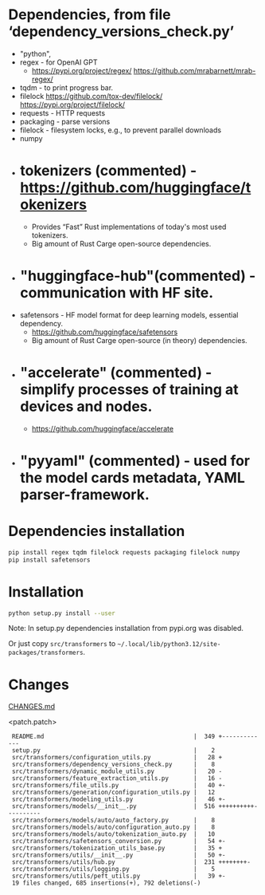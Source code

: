 # Dependencies, from file ‘dependency_versions_check.py’
- "python",
- regex - for OpenAI GPT
  - https://pypi.org/project/regex/ https://github.com/mrabarnett/mrab-regex/
- tqdm - to print progress bar.
- filelock https://github.com/tox-dev/filelock/ https://pypi.org/project/filelock/
- requests - HTTP requests
- packaging - parse versions
- filelock - filesystem locks, e.g., to prevent parallel downloads
- numpy
- # tokenizers (commented) - https://github.com/huggingface/tokenizers
  - Provides “Fast” Rust implementations of today's most used tokenizers.
  - Big amount of Rust Carge open-source dependencies.
- # "huggingface-hub"(commented) - communication with HF site.
- safetensors - HF model format for deep learning models, essential dependency.
  - https://github.com/huggingface/safetensors
  - Big amount of Rust Carge open-source (in theory) dependencies.
- # "accelerate" (commented) - simplify processes of training at devices and nodes.
  - https://github.com/huggingface/accelerate
- # "pyyaml" (commented) - used for the model cards metadata, YAML parser-framework.
# Dependencies installation
```sh
pip install regex tqdm filelock requests packaging filelock numpy
pip install safetensors
```
# Installation
```sh
python setup.py install --user
```
Note: In setup.py dependencies installation from pypi.org was disabled.

Or just copy `src/transformers` to `~/.local/lib/python3.12/site-packages/transformers`.
# Changes
[CHANGES.md](CHANGES.md "CHANGES.md")

<patch.patch>

```text
 README.md                                          |  349 +-------------
 setup.py                                           |    2
 src/transformers/configuration_utils.py            |   28 +
 src/transformers/dependency_versions_check.py      |    8
 src/transformers/dynamic_module_utils.py           |   20 -
 src/transformers/feature_extraction_utils.py       |   16 -
 src/transformers/file_utils.py                     |   40 +-
 src/transformers/generation/configuration_utils.py |   12
 src/transformers/modeling_utils.py                 |   46 +-
 src/transformers/models/__init__.py                |  516 ++++++++++----------
 src/transformers/models/auto/auto_factory.py       |    8
 src/transformers/models/auto/configuration_auto.py |    8
 src/transformers/models/auto/tokenization_auto.py  |   10
 src/transformers/safetensors_conversion.py         |   54 +-
 src/transformers/tokenization_utils_base.py        |   35 +
 src/transformers/utils/__init__.py                 |   50 +-
 src/transformers/utils/hub.py                      |  231 ++++++++-
 src/transformers/utils/logging.py                  |    5
 src/transformers/utils/peft_utils.py               |   39 +-
 19 files changed, 685 insertions(+), 792 deletions(-)
```
